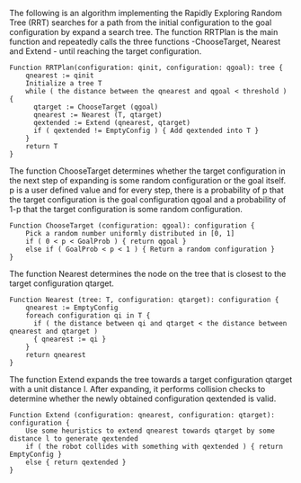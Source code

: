 The following is an algorithm implementing the Rapidly Exploring Random Tree (RRT) searches for a path from the initial configuration to the goal configuration by expand a search tree.
The function RRTPlan is the main function and repeatedly calls the three functions -ChooseTarget, Nearest and Extend - until reaching the target configuration.

    Function RRTPlan(configuration: qinit, configuration: qgoal): tree {
        qnearest := qinit
        Initialize a tree T
        while ( the distance between the qnearest and qgoal < threshold ) {
          qtarget := ChooseTarget (qgoal)
          qnearest := Nearest (T, qtarget)
          qextended := Extend (qnearest, qtarget)
          if ( qextended != EmptyConfig ) { Add qextended into T }
        }
        return T
    }

The function ChooseTarget determines whether the target configuration in the next step of expanding is some random configuration or the goal itself. p is a user defined value and for every step,
there is a probability of p that the target configuration is the goal configuration qgoal and a probability of 1-p that the target configuration is some random configuration.

    Function ChooseTarget (configuration: qgoal): configuration {
        Pick a random number uniformly distributed in [0, 1]
        if ( 0 < p < GoalProb ) { return qgoal }
        else if ( GoalProb < p < 1 ) { Return a random configuration }
    }
   
The function Nearest determines the node on the tree that is closest to the target configuration qtarget.

    Function Nearest (tree: T, configuration: qtarget): configuration {
        qnearest := EmptyConfig
        foreach configuration qi in T {
          if ( the distance between qi and qtarget < the distance between qnearest and qtarget )
          { qnearest := qi }
        }
        return qnearest
    }
The function Extend expands the tree towards a target configuration qtarget with a unit distance l. After expanding, it performs collision checks to determine whether the
newly obtained configuration qextended is valid.

    Function Extend (configuration: qnearest, configuration: qtarget): configuration {
        Use some heuristics to extend qnearest towards qtarget by some distance l to generate qextended
        if ( the robot collides with something with qextended ) { return EmptyConfig }
        else { return qextended }
    }

